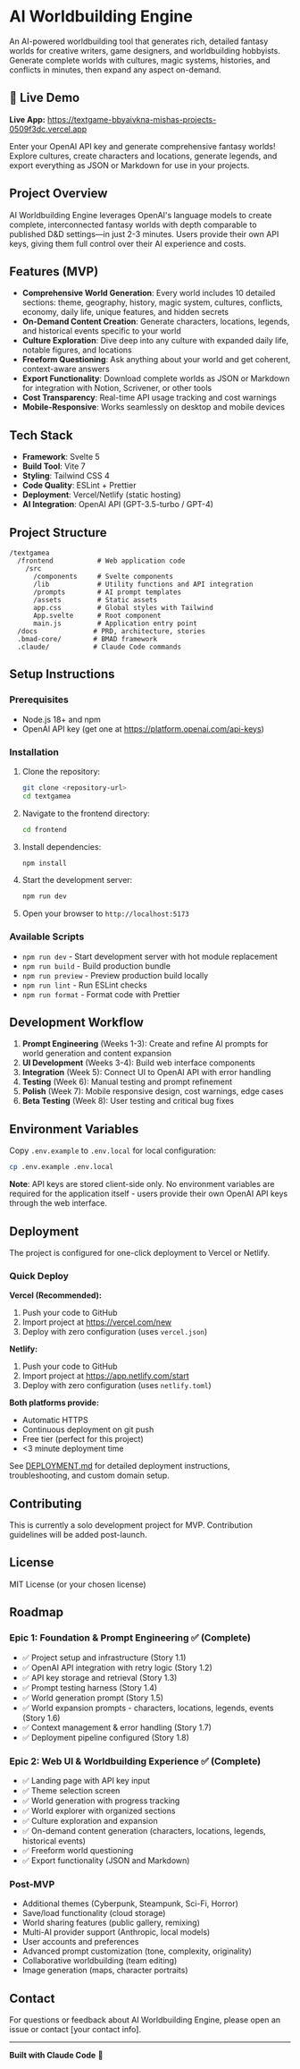 # AI Worldbuilding Engine

An AI-powered worldbuilding tool that generates rich, detailed fantasy worlds for creative writers, game designers, and worldbuilding hobbyists. Generate complete worlds with cultures, magic systems, histories, and conflicts in minutes, then expand any aspect on-demand.

## 🚀 Live Demo

**Live App:** https://textgame-bbyaivkna-mishas-projects-0509f3dc.vercel.app

Enter your OpenAI API key and generate comprehensive fantasy worlds! Explore cultures, create characters and locations, generate legends, and export everything as JSON or Markdown for use in your projects.

## Project Overview

AI Worldbuilding Engine leverages OpenAI's language models to create complete, interconnected fantasy worlds with depth comparable to published D&D settings—in just 2-3 minutes. Users provide their own API keys, giving them full control over their AI experience and costs.

## Features (MVP)

- **Comprehensive World Generation**: Every world includes 10 detailed sections: theme, geography, history, magic system, cultures, conflicts, economy, daily life, unique features, and hidden secrets
- **On-Demand Content Creation**: Generate characters, locations, legends, and historical events specific to your world
- **Culture Exploration**: Dive deep into any culture with expanded daily life, notable figures, and locations
- **Freeform Questioning**: Ask anything about your world and get coherent, context-aware answers
- **Export Functionality**: Download complete worlds as JSON or Markdown for integration with Notion, Scrivener, or other tools
- **Cost Transparency**: Real-time API usage tracking and cost warnings
- **Mobile-Responsive**: Works seamlessly on desktop and mobile devices

## Tech Stack

- **Framework**: Svelte 5
- **Build Tool**: Vite 7
- **Styling**: Tailwind CSS 4
- **Code Quality**: ESLint + Prettier
- **Deployment**: Vercel/Netlify (static hosting)
- **AI Integration**: OpenAI API (GPT-3.5-turbo / GPT-4)

## Project Structure

```
/textgamea
  /frontend           # Web application code
    /src
      /components     # Svelte components
      /lib            # Utility functions and API integration
      /prompts        # AI prompt templates
      /assets         # Static assets
      app.css         # Global styles with Tailwind
      App.svelte      # Root component
      main.js         # Application entry point
  /docs              # PRD, architecture, stories
  .bmad-core/        # BMAD framework
  .claude/           # Claude Code commands
```

## Setup Instructions

### Prerequisites

- Node.js 18+ and npm
- OpenAI API key (get one at https://platform.openai.com/api-keys)

### Installation

1. Clone the repository:
   ```bash
   git clone <repository-url>
   cd textgamea
   ```

2. Navigate to the frontend directory:
   ```bash
   cd frontend
   ```

3. Install dependencies:
   ```bash
   npm install
   ```

4. Start the development server:
   ```bash
   npm run dev
   ```

5. Open your browser to `http://localhost:5173`

### Available Scripts

- `npm run dev` - Start development server with hot module replacement
- `npm run build` - Build production bundle
- `npm run preview` - Preview production build locally
- `npm run lint` - Run ESLint checks
- `npm run format` - Format code with Prettier

## Development Workflow

1. **Prompt Engineering** (Weeks 1-3): Create and refine AI prompts for world generation and content expansion
2. **UI Development** (Weeks 3-4): Build web interface components
3. **Integration** (Week 5): Connect UI to OpenAI API with error handling
4. **Testing** (Week 6): Manual testing and prompt refinement
5. **Polish** (Week 7): Mobile responsive design, cost warnings, edge cases
6. **Beta Testing** (Week 8): User testing and critical bug fixes

## Environment Variables

Copy `.env.example` to `.env.local` for local configuration:

```bash
cp .env.example .env.local
```

**Note**: API keys are stored client-side only. No environment variables are required for the application itself - users provide their own OpenAI API keys through the web interface.

## Deployment

The project is configured for one-click deployment to Vercel or Netlify.

### Quick Deploy

**Vercel (Recommended):**
1. Push your code to GitHub
2. Import project at https://vercel.com/new
3. Deploy with zero configuration (uses `vercel.json`)

**Netlify:**
1. Push your code to GitHub
2. Import project at https://app.netlify.com/start
3. Deploy with zero configuration (uses `netlify.toml`)

**Both platforms provide:**
- Automatic HTTPS
- Continuous deployment on git push
- Free tier (perfect for this project)
- <3 minute deployment time

See [DEPLOYMENT.md](DEPLOYMENT.md) for detailed deployment instructions, troubleshooting, and custom domain setup.

## Contributing

This is currently a solo development project for MVP. Contribution guidelines will be added post-launch.

## License

MIT License (or your chosen license)

## Roadmap

### Epic 1: Foundation & Prompt Engineering ✅ (Complete)
- ✅ Project setup and infrastructure (Story 1.1)
- ✅ OpenAI API integration with retry logic (Story 1.2)
- ✅ API key storage and retrieval (Story 1.3)
- ✅ Prompt testing harness (Story 1.4)
- ✅ World generation prompt (Story 1.5)
- ✅ World expansion prompts - characters, locations, legends, events (Story 1.6)
- ✅ Context management & error handling (Story 1.7)
- ✅ Deployment pipeline configured (Story 1.8)

### Epic 2: Web UI & Worldbuilding Experience ✅ (Complete)
- ✅ Landing page with API key input
- ✅ Theme selection screen
- ✅ World generation with progress tracking
- ✅ World explorer with organized sections
- ✅ Culture exploration and expansion
- ✅ On-demand content generation (characters, locations, legends, historical events)
- ✅ Freeform world questioning
- ✅ Export functionality (JSON and Markdown)

### Post-MVP
- Additional themes (Cyberpunk, Steampunk, Sci-Fi, Horror)
- Save/load functionality (cloud storage)
- World sharing features (public gallery, remixing)
- Multi-AI provider support (Anthropic, local models)
- User accounts and preferences
- Advanced prompt customization (tone, complexity, originality)
- Collaborative worldbuilding (team editing)
- Image generation (maps, character portraits)

## Contact

For questions or feedback about AI Worldbuilding Engine, please open an issue or contact [your contact info].

---

**Built with Claude Code** 🤖
